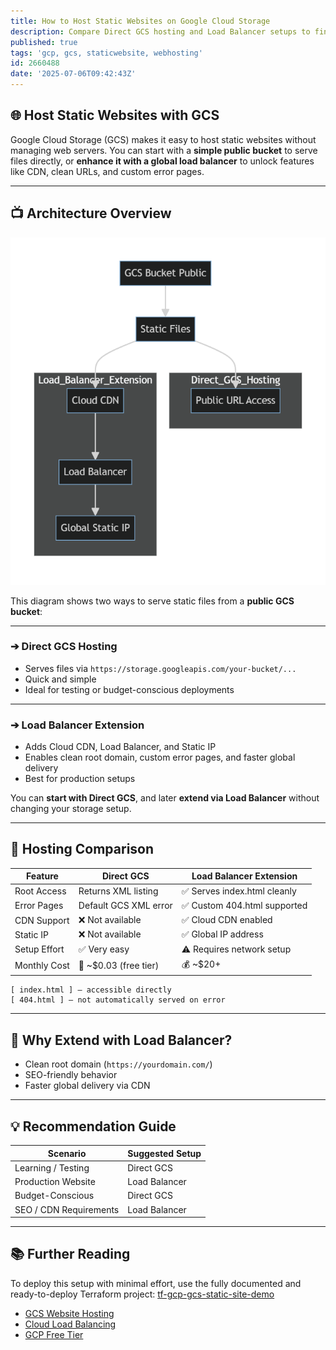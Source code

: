 ```yaml
---
title: How to Host Static Websites on Google Cloud Storage
description: Compare Direct GCS hosting and Load Balancer setups to find the best way to deploy static websites on Google Cloud.
published: true
tags: 'gcp, gcs, staticwebsite, webhosting'
id: 2660488
date: '2025-07-06T09:42:43Z'
---
```


## 🌐 Host Static Websites with GCS

Google Cloud Storage (GCS) makes it easy to host static websites without managing web servers. You can start with a **simple public bucket** to serve files directly, or **enhance it with a global load balancer** to unlock features like CDN, clean URLs, and custom error pages.

---

## 📺 Architecture Overview

!["Static Site Hosting Options"](https://github.com/jdevto/blog/raw/main/images/gcs-website.png)

This diagram shows two ways to serve static files from a **public GCS bucket**:

---

### ➔ Direct GCS Hosting

* Serves files via `https://storage.googleapis.com/your-bucket/...`
* Quick and simple
* Ideal for testing or budget-conscious deployments

---

### ➔ Load Balancer Extension

* Adds Cloud CDN, Load Balancer, and Static IP
* Enables clean root domain, custom error pages, and faster global delivery
* Best for production setups

You can **start with Direct GCS**, and later **extend via Load Balancer** without changing your storage setup.

---

## 🧱 Hosting Comparison

| Feature      | Direct GCS              | Load Balancer Extension     |
| ------------ | ----------------------- | --------------------------- |
| Root Access  | Returns XML listing     | ✅ Serves index.html cleanly |
| Error Pages  | Default GCS XML error   | ✅ Custom 404.html supported |
| CDN Support  | ❌ Not available         | ✅ Cloud CDN enabled         |
| Static IP    | ❌ Not available         | ✅ Global IP address         |
| Setup Effort | ✅ Very easy             | ⚠️ Requires network setup   |
| Monthly Cost | 💚 \~\$0.03 (free tier) | 💰 \~\$20+                  |

```plaintext
[ index.html ] — accessible directly
[ 404.html ] — not automatically served on error
```

---

## 🚀 Why Extend with Load Balancer?

* Clean root domain (`https://yourdomain.com/`)
* SEO-friendly behavior
* Faster global delivery via CDN

---

## 💡 Recommendation Guide

| Scenario               | Suggested Setup |
| ---------------------- | --------------- |
| Learning / Testing     | Direct GCS      |
| Production Website     | Load Balancer   |
| Budget-Conscious       | Direct GCS      |
| SEO / CDN Requirements | Load Balancer   |

---

## 📚 Further Reading

To deploy this setup with minimal effort, use the fully documented and ready-to-deploy Terraform project: [tf-gcp-gcs-static-site-demo](https://github.com/jdevto/tf-gcp-gcs-static-site-demo)

* [GCS Website Hosting](https://cloud.google.com/storage/docs/hosting-static-website)
* [Cloud Load Balancing](https://cloud.google.com/load-balancing)
* [GCP Free Tier](https://cloud.google.com/free)
